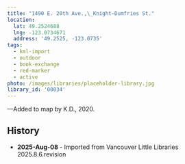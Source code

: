 ```yaml
---
title: "1490 E. 20th Ave.,\_Knight—Dumfries St."
location:
  lat: 49.2524688
  lng: -123.0734671
  address: '49.2525, -123.0735'
tags:
  - kml-import
  - outdoor
  - book-exchange
  - red-marker
  - active
photo: /images/libraries/placeholder-library.jpg
library_id: '00034'
---
```

—Added to map by K.D., 2020.

## History
- **2025-Aug-08** - Imported from Vancouver Little Libraries 2025.8.6.revision
